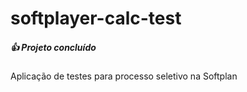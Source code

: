 # softplayer-calc-test
##### :+1: Projeto concluído

Aplicação de testes para processo seletivo na Softplan
